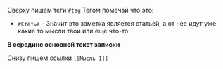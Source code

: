 Сверху пишем теги `#tag`
Тегом помечай что это:
* `#Статья` - Значит это заметка является статьей, а от нее идут уже какие то мысли твои или еще что-то

**В середине  основной текст записки** 


Снизу пишем ссылки `[[Мысль 1]]`

